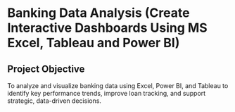 # Banking Data Analysis (Create Interactive Dashboards Using MS Excel, Tableau and Power BI)

## Project Objective
To analyze and visualize banking data using Excel, Power BI, and Tableau to identify key performance trends, improve loan tracking, and support strategic, data-driven decisions.
